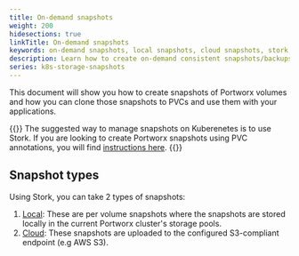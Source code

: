 ```yaml
---
title: On-demand snapshots
weight: 200
hidesections: true
linkTitle: On-demand snapshots
keywords: on-demand snapshots, local snapshots, cloud snapshots, stork, kubernetes, k8s
description: Learn how to create on-demand consistent snapshots/backups and restore them.
series: k8s-storage-snapshots
---
```


This document will show you how to create snapshots of Portworx volumes and how you can clone those snapshots to PVCs and use them with your applications.

{{<info>}}
The suggested way to manage snapshots on Kuberenetes is to use Stork. If you are looking to create Portworx snapshots using PVC annotations, you will find [instructions here](/portworx-install-with-kubernetes/storage-operations/create-snapshots/on-demand/snaps-annotations).
{{</info>}}

## Snapshot types

Using Stork, you can take 2 types of snapshots:

1. [Local](/portworx-install-with-kubernetes/storage-operations/create-snapshots/on-demand/snaps-local): These are per volume snapshots where the snapshots are stored locally in the current Portworx cluster's storage pools.
2. [Cloud](/portworx-install-with-kubernetes/storage-operations/create-snapshots/on-demand/snaps-cloud): These snapshots are uploaded to the configured S3-compliant endpoint (e.g AWS S3).
